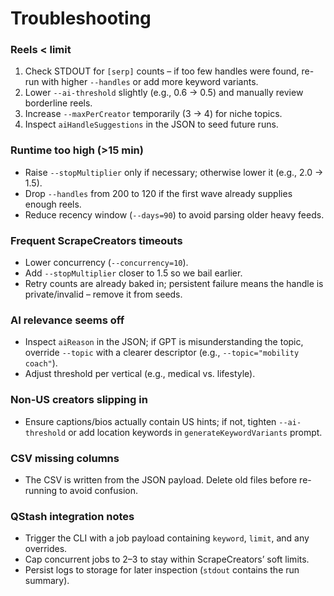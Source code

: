 # Troubleshooting

### Reels < limit
1. Check STDOUT for `[serp]` counts – if too few handles were found, re-run with higher `--handles` or add more keyword variants.
2. Lower `--ai-threshold` slightly (e.g., 0.6 → 0.5) and manually review borderline reels.
3. Increase `--maxPerCreator` temporarily (3 → 4) for niche topics.
4. Inspect `aiHandleSuggestions` in the JSON to seed future runs.

### Runtime too high (>15 min)
- Raise `--stopMultiplier` only if necessary; otherwise lower it (e.g., 2.0 → 1.5).
- Drop `--handles` from 200 to 120 if the first wave already supplies enough reels.
- Reduce recency window (`--days=90`) to avoid parsing older heavy feeds.

### Frequent ScrapeCreators timeouts
- Lower concurrency (`--concurrency=10`).
- Add `--stopMultiplier` closer to 1.5 so we bail earlier.
- Retry counts are already baked in; persistent failure means the handle is private/invalid – remove it from seeds.

### AI relevance seems off
- Inspect `aiReason` in the JSON; if GPT is misunderstanding the topic, override `--topic` with a clearer descriptor (e.g., `--topic="mobility coach"`).
- Adjust threshold per vertical (e.g., medical vs. lifestyle).

### Non-US creators slipping in
- Ensure captions/bios actually contain US hints; if not, tighten `--ai-threshold` or add location keywords in `generateKeywordVariants` prompt.

### CSV missing columns
- The CSV is written from the JSON payload. Delete old files before re-running to avoid confusion.

### QStash integration notes
- Trigger the CLI with a job payload containing `keyword`, `limit`, and any overrides.
- Cap concurrent jobs to 2–3 to stay within ScrapeCreators’ soft limits.
- Persist logs to storage for later inspection (`stdout` contains the run summary).
